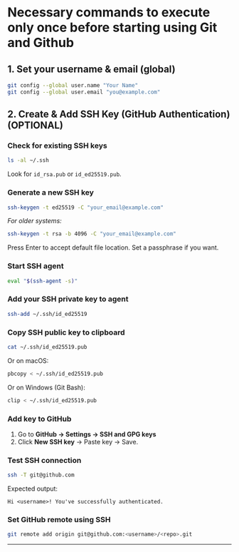 # Necessary commands to execute only once before starting using Git and Github

##  1. Set your username & email (global)
```bash
git config --global user.name "Your Name"
git config --global user.email "you@example.com"
```
##  2. Create & Add SSH Key (GitHub Authentication) (OPTIONAL)

### Check for existing SSH keys
```bash
ls -al ~/.ssh
```
Look for `id_rsa.pub` or `id_ed25519.pub`.

### Generate a new SSH key
```bash
ssh-keygen -t ed25519 -C "your_email@example.com"
```
*For older systems:*
```bash
ssh-keygen -t rsa -b 4096 -C "your_email@example.com"
```
Press Enter to accept default file location. Set a passphrase if you want.

### Start SSH agent
```bash
eval "$(ssh-agent -s)"
```

### Add your SSH private key to agent
```bash
ssh-add ~/.ssh/id_ed25519
```

### Copy SSH public key to clipboard
```bash
cat ~/.ssh/id_ed25519.pub
```
Or on macOS:
```bash
pbcopy < ~/.ssh/id_ed25519.pub
```
Or on Windows (Git Bash):
```bash
clip < ~/.ssh/id_ed25519.pub
```

### Add key to GitHub
1. Go to **GitHub → Settings → SSH and GPG keys**
2. Click **New SSH key** → Paste key → Save.

### Test SSH connection
```bash
ssh -T git@github.com
```
Expected output:
```
Hi <username>! You've successfully authenticated.
```

### Set GitHub remote using SSH
```bash
git remote add origin git@github.com:<username>/<repo>.git
```

---